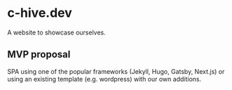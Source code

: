 # c-hive.dev

A website to showcase ourselves.

## MVP proposal

SPA using one of the popular frameworks (Jekyll, Hugo, Gatsby, Next.js) or using an existing template (e.g. wordpress) with our own additions.
